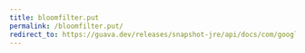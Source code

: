 ```yaml
---
title: bloomfilter.put
permalink: /bloomfilter.put/
redirect_to: https://guava.dev/releases/snapshot-jre/api/docs/com/google/common/hash/BloomFilter.html#put-T-
---
```

